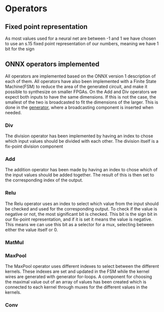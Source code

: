 # Operators

## Fixed point representation

As most values used for a neural net are between -1 and 1 we have chosen to use an s.15 fixed point representation of our numbers, meaning we have 1 bit for the sign

## ONNX operators implemented

All operators are implemented based on the ONNX version 1 description of each of them. All operators have also been implemented with a Finite State Machine(FSM) to reduce the area of the generated circuit, and make it possible to synthesize on smaller FPGAs. On the Add and Div operators we expect both inputs to have the same dimensions. If this is not the case, the smallest of the two is broadcasted to fit the dimensions of the larger. This is done in the [generator](../../generator/README.md), where a broadcasting component is inserted when needed.

### Div

The division operator has been implemented by having an index to chose which input values should be divided with each other. The division itself is a fix-point division component 

### Add

The addition operator has been made by having an index to chose which of the input values should be added together. The result of this is then set to the corresponding index of the output.

### Relu

The Relu operator uses an index to select which value from the input should be checked and used for the corresponding output. To check if the value is negative or not, the most significant bit is checked. This bit is the sign bit in our fix-point representation, and if it is set it means the value is negative. This means we can use this bit as a selector for a mux, selecting between either the value itself or 0.

### MatMul



### MaxPool

The MaxPool operator uses different indexes to select between the different kernels. These indexes are set and updated in the FSM while the kernel wires are generated with generator for-loops. A component for choosing the maximal value out of an array of values has been created which is connected to each kernel through muxes for the different values in the kernels. 

### Conv

